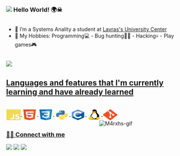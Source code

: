   <h3 align=""> <img src="https://media.giphy.com/media/13HBDT4QSTpveU/giphy.gif" width="49px"> Hello World! 🌍☠ </h3> 
  

##
- 📖 I’m a Systems Anality a student at <a href = "https://unilavras.edu.br/">Lavras's University Center<a>
- 👾 My Hobbies: Programming💻 - Bug hunting🏴‍☠️ - Hacking💀 - Play games🎮                                                               
##
 <div>
  <a href="https://youtu.be/dQw4w9WgXcQ">
   <img height="180em" src="https://github-readme-stats.vercel.app/api/top-langs/?username=m4rxhs-cyber&layout=compact&langs_count=7&theme=chartreuse-dark"/>
</div>
  
   ## Languages and features that I'm currently learning and have already learned

  <div style="display: inline_block"><br>
   <img align="center" alt="M4rxhs-js" height="30" width="40" src="https://raw.githubusercontent.com/devicons/devicon/master/icons/javascript/javascript-plain.svg"> 
   <img align="center" alt="M4rxhs-html5" height="30" width="40" src="https://raw.githubusercontent.com/devicons/devicon/master/icons/html5/html5-original.svg">
   
   <img align="center" alt="M4rxhs-css3" height="30" width="40" src="https://raw.githubusercontent.com/devicons/devicon/master/icons/css3/css3-original.svg">
   <img align="center" alt="M4rxhs-python" height="30" width="40" src="https://raw.githubusercontent.com/devicons/devicon/master/icons/python/python-original.svg">
   <img align="center" alt="M4rxhs-c" height="30" width="40" src="https://raw.githubusercontent.com/devicons/devicon/master/icons/c/c-original.svg">
   <img align="center" alt="M4rxhs-linux" height="30" width="40" src="https://raw.githubusercontent.com/devicons/devicon/master/icons/linux/linux-original.svg">
   <img align="center" alt="M4rxhs-git" height="30" width="40" src="https://raw.githubusercontent.com/devicons/devicon/master/icons/git/git-original.svg">

  <img align="right" alt="M4rxhs-gif" src="https://media.giphy.com/media/GuRuLWOGo0CI/giphy.gif" width="250px">
</div>
  
 ##
 <h3 align=""> 🤝🏻 Connect with me </h3> 
<div> 
    <a href = "mailto:m4rxhs_cyber@protonmail.com"><img src="https://img.shields.io/badge/ProtonMail-8B89CC?style=for-the-badge&logo=protonmail&logoColor=white" target="_blank"></a>
    <a href="https://www.linkedin.com/in/neemias-sales-054926203/"><img src="https://img.shields.io/badge/-LinkedIn-%230077B5?style=for-the-badge&logo=linkedin&logoColor=white" target="_blank"></a>
    <a href = "https://www.instagram.com/m4rxhs_cyber/"><img src="https://img.shields.io/badge/Instagram-E4405F?style=for-the-badge&logo=instagram&logoColor=white" target="_blank"></a>
</div>
  
##
